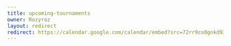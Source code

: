 ```yaml
---
title: upcoming-tournaments
owner: Rozyroz
layout: redirect
redirect: https://calendar.google.com/calendar/embed?src=72rr9co0gnkd93g8gk3fuo1e84%40group.calendar.google.com
---
```

